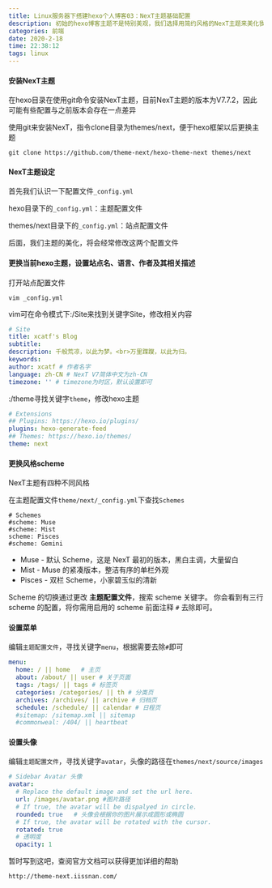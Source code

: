 ```yaml
---
title: Linux服务器下搭建hexo个人博客03：NexT主题基础配置
description: 初始的hexo博客主题不是特别美观，我们选择用简约风格的NexT主题来美化我们的博客。目前，我把我暂时的美化设置写在了博客里面，方便以后的查阅。同时，也欢迎大家来踩一踩，共同交流~~
categories: 前端
date: 2020-2-18
time: 22:38:12
tags: linux 
---
```


#### 安装NexT主题

在hexo目录在使用git命令安装NexT主题，目前NexT主题的版本为V7.7.2，因此可能有些配置与之前版本会存在一点差异

使用git来安装NexT，指令clone目录为themes/next，便于hexo框架以后更换主题

~~~
git clone https://github.com/theme-next/hexo-theme-next themes/next
~~~

#### NexT主题设定

首先我们认识一下配置文件`_config.yml`

hexo目录下的`_config.yml`：主题配置文件

themes/next目录下的`_config.yml`：站点配置文件

后面，我们主题的美化，将会经常修改这两个配置文件

#### 更换当前hexo主题，设置站点名、语言、作者及其相关描述

打开站点配置文件

~~~
vim _config.yml
~~~

vim可在命令模式下:/Site来找到关键字Site，修改相关内容

~~~yml
# Site
title: xcatf's Blog
subtitle:
description: 千般荒凉，以此为梦。<br>万里蹀躞，以此为归。
keywords:
author: xcatf # 作者名字
language: zh-CN # NexT V7简体中文为zh-CN
timezone: '' # timezone为时区，默认设置即可
~~~

:/theme寻找关键字`theme`，修改hexo主题

~~~yml
# Extensions
## Plugins: https://hexo.io/plugins/
plugins: hexo-generate-feed
## Themes: https://hexo.io/themes/
theme: next
~~~

#### 更换风格scheme

NexT主题有四种不同风格

在主题配置文件`theme/next/_config.yml`下查找`Schemes`

~~~
# Schemes
#scheme: Muse
#scheme: Mist
scheme: Pisces
#scheme: Gemini
~~~

- Muse - 默认 Scheme，这是 NexT 最初的版本，黑白主调，大量留白
- Mist - Muse 的紧凑版本，整洁有序的单栏外观
- Pisces - 双栏 Scheme，小家碧玉似的清新

Scheme 的切换通过更改 **主题配置文件**，搜索 scheme 关键字。 你会看到有三行 scheme 的配置，将你需用启用的 scheme 前面注释 `#` 去除即可。

#### 设置菜单

编辑`主题配置文件`，寻找关键字`menu`，根据需要去除`#`即可

~~~yml
menu:
  home: / || home   # 主页
  about: /about/ || user # 关于页面
  tags: /tags/ || tags # 标签页
  categories: /categories/ || th # 分类页
  archives: /archives/ || archive # 归档页
  schedule: /schedule/ || calendar # 日程页
  #sitemap: /sitemap.xml || sitemap
  #commonweal: /404/ || heartbeat
~~~

#### 设置头像

编辑`主题配置文件`，寻找关键字`avatar`，头像的路径在`themes/next/source/images`

~~~yml
# Sidebar Avatar 头像
avatar:
  # Replace the default image and set the url here.
  url: /images/avatar.png #图片路径
  # If true, the avatar will be dispalyed in circle.
  rounded: true   # 头像会根据你的图片展示成圆形或椭圆
  # If true, the avatar will be rotated with the cursor.
  rotated: true
  # 透明度
  opacity: 1
~~~

暂时写到这吧，查阅官方文档可以获得更加详细的帮助

`http://theme-next.iissnan.com/`
